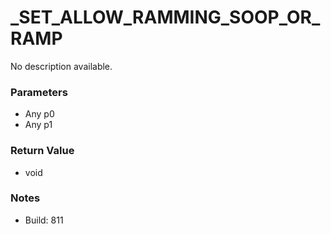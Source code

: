 # _SET_ALLOW_RAMMING_SOOP_OR_RAMP

No description available.

### Parameters
* Any p0
* Any p1

### Return Value
* void

### Notes
* Build: 811

